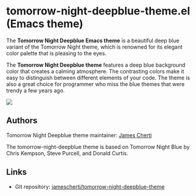 # tomorrow-night-deepblue-theme.el (Emacs theme)

The **Tomorrow Night Deepblue Emacs theme** is a beautiful deep blue variant of the Tomorrow Night theme, which is renowned for its elegant color palette that is pleasing to the eyes.

The **Tomorrow Night Deepblue theme** features a deep blue background color that creates a calming atmosphere. The contrasting colors make it easy to distinguish between different elements of your code. The theme is also a great choice for programmer who miss the blue themes that were trendy a few years ago.

![](https://raw.githubusercontent.com/jamescherti/emacs-tomorrow-night-deepblue-theme/master/.screenshot.png)


## Authors

Tomorrow Night Deepblue theme maintainer: [James Cherti](https://www.jamescherti.com/)

The tomorrow-night-deepblue theme is based on Tomorrow Night Blue by Chris Kempson, Steve Purcell, and Donald Curtis.

## Links
- Git repository: [jamescherti/tomorrow-night-deepblue-theme](https://github.com/jamescherti/emacs-tomorrow-night-deepblue-theme)

